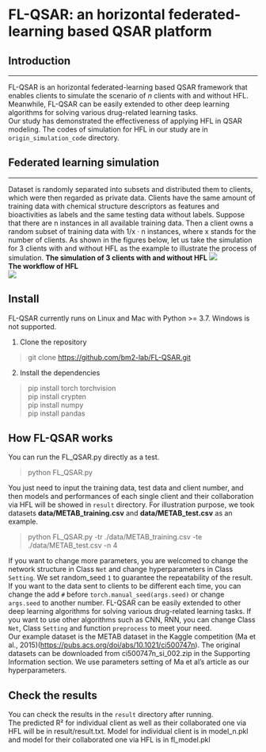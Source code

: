 # FL-QSAR: an horizontal federated-learning based QSAR platform
## Introduction
----
FL-QSAR is an horizontal federated-learning based QSAR framework that enables clients to simulate the scenario of _n_ clients with and without HFL. Meanwhile, FL-QSAR can be easily extended to other deep learning algorithms for solving various drug-related learning tasks.  
Our study has demonstrated the effectiveness of applying HFL in QSAR modeling. The codes of simulation for HFL in our study are in `origin_simulation_code` directory.
## Federated learning simulation
----
Dataset is randomly separated into subsets and distributed them to clients, which were then regarded as private data. Clients have the same amount of training data with chemical structure descriptors as features and bioactivities as labels and the same testing data without labels. Suppose that there are n instances in all available training data. Then a client owns a random subset of training data with 1/x · n instances, where x stands for the number of clients. As shown in the figures below, let us take the simulation for 3 clients with and without HFL as the example to illustrate the process of simulation.
__The simulation of 3 clients with and without HFL__
![](https://github.com/bm2-lab/FL-QSAR/images/simulation.jpg)  
__The workflow of HFL__  
![](https://github.com/bm2-lab/FL-QSAR/images/HFL.jpg)
## Install
FL-QSAR currently runs on Linux and Mac with Python >= 3.7. Windows is not supported. 
1. Clone the repository
> git clone https://github.com/bm2-lab/FL-QSAR.git  
2. Install the dependencies
> pip install torch torchvision  
> pip install crypten  
> pip install numpy  
> pip install pandas
## How FL-QSAR works
You can run the FL_QSAR.py directly as a test.
> python FL_QSAR.py

You just need to input the training data, test data and client number, and then models and performances of each single client and their collaboration via HFL will be showed in `result` directory. For illustration purpose, we took datasets __data/METAB_training.csv__ and __data/METAB_test.csv__ as an example.  
> python FL_QSAR.py -tr ./data/METAB_training.csv -te ./data/METAB_test.csv -n 4  

If you want to change more parameters, you are welcomed to change the network structure in Class `Net` and change hyperparameters in Class `Setting`. 
We set random_seed `1` to guarantee the repeatability of the result. If you want to the data sent to clients to be different each time, you can change the add `#` before `torch.manual_seed(args.seed)` or change `args.seed` to another number.
FL-QSAR can be easily extended to other deep learning algorithms for solving various drug-related learning tasks. If you want to use other algorithms such as CNN, RNN, you can change Class `Net`, Class `Setting` and function `preprocess` to meet your need.  
 Our example dataset is the METAB dataset in the Kaggle competition (Ma et al., 2015)(https://pubs.acs.org/doi/abs/10.1021/ci500747n). The original datasets can be downloaded from ci500747n_si_002.zip in the Supporting Information section. We use parameters setting of Ma et al’s article as our hyperparameters.
 ## Check the results
 You can check the results in the `result` directory after running.  
 The predicted R² for individual client as well as their collaborated one via HFL will be in result/result.txt.  Model for individual client is in model_n.pkl and model for their collaborated one via HFL is in fl_model.pkl